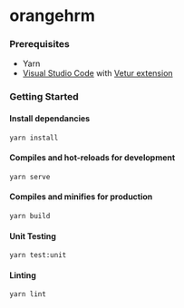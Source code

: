# orangehrm

### Prerequisites

- Yarn
- [Visual Studio Code](https://code.visualstudio.com/) with [Vetur extension](https://github.com/vuejs/vetur)

### Getting Started

#### Install dependancies

```
yarn install
```

#### Compiles and hot-reloads for development
```
yarn serve
```

#### Compiles and minifies for production
```
yarn build
```

#### Unit Testing

```
yarn test:unit
```

#### Linting

```
yarn lint
```
